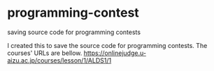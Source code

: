 # programming-contest
saving source code for programming contests

I created this to save the source code for programming contests.
The courses' URLs are bellow.
https://onlinejudge.u-aizu.ac.jp/courses/lesson/1/ALDS1/1
